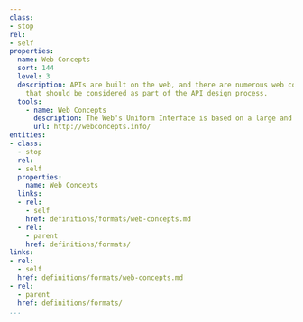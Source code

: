 ```yaml
---
class:
- stop
rel:
- self
properties:
  name: Web Concepts
  sort: 144
  level: 3
  description: APIs are built on the web, and there are numerous web concepts in play
    that should be considered as part of the API design process.
  tools:
    - name: Web Concepts
      description: The Web's Uniform Interface is based on a large and growing set of specifications. These specifications establish the shared concepts that providers and consumers of Web services can rely on. Web Concepts is providing an overview of these concepts and of the specifications defining them.
      url: http://webconcepts.info/  
entities:
- class:
  - stop
  rel:
  - self
  properties:
    name: Web Concepts
  links:
  - rel:
    - self
    href: definitions/formats/web-concepts.md
  - rel:
    - parent
    href: definitions/formats/
links:
- rel:
  - self
  href: definitions/formats/web-concepts.md
- rel:
  - parent
  href: definitions/formats/
...
```

